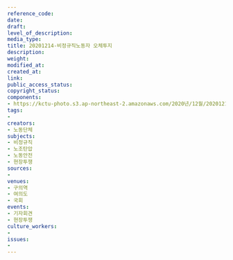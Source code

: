 ```yaml
---
reference_code: 
date: 
draft: 
level_of_description: 
media_type: 
title: 20201214-비정규직노동자 오체투지
description: 
weight: 
modified_at: 
created_at: 
link: 
public_access_status: 
copyright_status: 
components:
- https://kctu-photo.s3.ap-northeast-2.amazonaws.com/2020년/12월/20201214-비정규직노동자+오체투지/1280_5D46521.jpg
tags:
- 
creators:
- 노동단체
subjects:
- 비정규직
- 노조탄압
- 노동안전
- 현장투쟁
sources:
- 
venues:
- 구의역
- 여의도
- 국회
events:
- 기자회견
- 현장투쟁
culture_workers:
- 
issues:
- 
---
```

